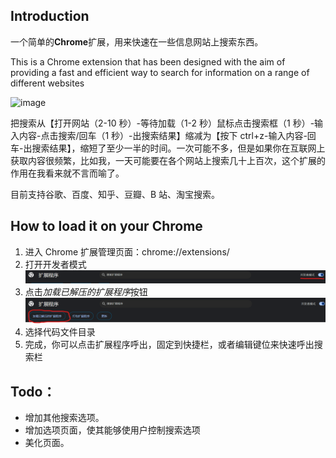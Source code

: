 ## Introduction

一个简单的**Chrome**扩展，用来快速在一些信息网站上搜索东西。

This is a Chrome extension that has been designed with the aim of providing a fast and efficient way to search for information on a range of different websites

![image](./images/view.png)

把搜索从【打开网站（2-10 秒）-等待加载（1-2 秒）鼠标点击搜索框（1 秒）-输入内容-点击搜索/回车（1 秒）-出搜索结果】缩减为【按下 ctrl+z-输入内容-回车-出搜索结果】，缩短了至少一半的时间。一次可能不多，但是如果你在互联网上获取内容很频繁，比如我，一天可能要在各个网站上搜索几十上百次，这个扩展的作用在我看来就不言而喻了。

目前支持谷歌、百度、知乎、豆瓣、B 站、淘宝搜索。

## How to load it on your Chrome

1. 进入 Chrome 扩展管理页面：chrome://extensions/
2. 打开开发者模式  
   ![image](./images/chrome-extension-developer-mode.png)
3. 点击*加载已解压的扩展程序*按钮
   ![image](./images/chrome-extension-load.png)
4. 选择代码文件目录
5. 完成，你可以点击扩展程序呼出，固定到快捷栏，或者编辑键位来快速呼出搜索栏

## Todo：

-   增加其他搜索选项。
-   增加选项页面，使其能够使用户控制搜索选项
-   美化页面。

